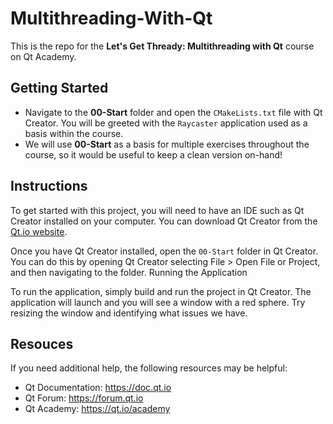 # Multithreading-With-Qt
 
This is the repo for the **Let's Get Thready: Multithreading with Qt** course on Qt Academy.

## Getting Started
- Navigate to the **00-Start** folder and open the `CMakeLists.txt` file with Qt Creator. You will be greeted with the `Raycaster` application used as a basis within the course.
- We will use **00-Start** as a basis for multiple exercises throughout the course, so it would be useful to keep a clean version on-hand!

## Instructions
To get started with this project, you will need to have an IDE such as Qt Creator installed on your computer. You can download Qt Creator from the [Qt.io website](qt.io).


Once you have Qt Creator installed, open the `00-Start` folder in Qt Creator. You can do this by opening Qt Creator selecting File > Open File or Project, and then navigating to the folder.
Running the Application
 
To run the application, simply build and run the project in Qt Creator. The application will launch and you will see a window with a red sphere. Try resizing the window and identifying what issues we have.

## Resouces  
If you need additional help, the following resources may be helpful:
- Qt Documentation: https://doc.qt.io
- Qt Forum: https://forum.qt.io
- Qt Academy: https://qt.io/academy